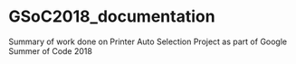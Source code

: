 # GSoC2018_documentation
  Summary of work done on Printer Auto Selection Project  as part of Google Summer of Code 2018

